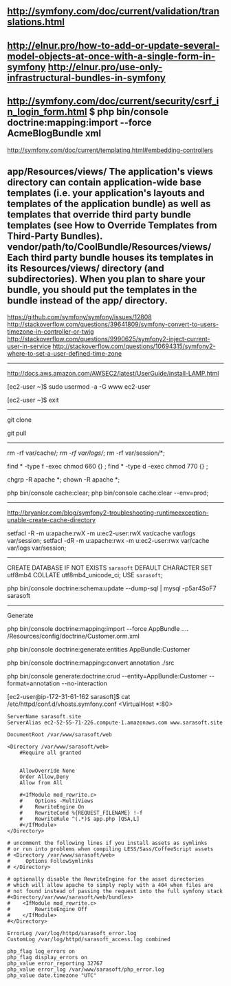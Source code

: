 http://symfony.com/doc/current/validation/translations.html
------
http://elnur.pro/how-to-add-or-update-several-model-objects-at-once-with-a-single-form-in-symfony
http://elnur.pro/use-only-infrastructural-bundles-in-symfony
-----
http://symfony.com/doc/current/security/csrf_in_login_form.html
$ php bin/console doctrine:mapping:import --force AcmeBlogBundle xml
-----
http://symfony.com/doc/current/templating.html#embedding-controllers

app/Resources/views/
The application's views directory can contain application-wide base templates (i.e. your application's layouts and templates of the application bundle) as well as templates that override third party bundle templates (see How to Override Templates from Third-Party Bundles).
vendor/path/to/CoolBundle/Resources/views/
Each third party bundle houses its templates in its Resources/views/ directory (and subdirectories). When you plan to share your bundle, you should put the templates in the bundle instead of the app/ directory.
---

https://github.com/symfony/symfony/issues/12808
http://stackoverflow.com/questions/39641809/symfony-convert-to-users-timezone-in-controller-or-twig
http://stackoverflow.com/questions/9990625/symfony2-inject-current-user-in-service
http://stackoverflow.com/questions/10694315/symfony2-where-to-set-a-user-defined-time-zone

-----

http://docs.aws.amazon.com/AWSEC2/latest/UserGuide/install-LAMP.html

[ec2-user ~]$ sudo usermod -a -G www ec2-user

[ec2-user ~]$ exit

-----

git clone

git pull

-----

rm -rf var/cache/*;
rm -rf var/logs/*;
rm -rf var/session/*;

find * -type f -exec chmod 660 {} \;
find * -type d -exec chmod 770 {} \;

chgrp -R apache *;
chown -R apache *;

php bin/console cache:clear; 
php bin/console cache:clear --env=prod;

-----

http://bryanlor.com/blog/symfony2-troubleshooting-runtimeexception-unable-create-cache-directory

setfacl -R -m u:apache:rwX -m u:ec2-user:rwX var/cache var/logs var/session;
setfacl -dR -m u:apache:rwx -m u:ec2-user:rwx var/cache var/logs var/session;

-----

CREATE DATABASE IF NOT EXISTS `sarasoft` DEFAULT CHARACTER SET utf8mb4 COLLATE utf8mb4_unicode_ci;
USE `sarasoft`;

php bin/console doctrine:schema:update --dump-sql | mysql -p5ar4SoF7 sarasoft

-----

Generate

php bin/console doctrine:mapping:import --force AppBundle
.... /Resources/config/doctrine/Customer.orm.xml

php bin/console doctrine:generate:entities AppBundle:Customer


php bin/console doctrine:mapping:convert annotation ./src

php bin/console generate:doctrine:crud --entity=AppBundle:Customer --format=annotation --no-interaction



[ec2-user@ip-172-31-61-162 sarasoft]$ cat /etc/httpd/conf.d/vhosts.symfony.conf
<VirtualHost *:80>

    ServerName sarasoft.site
    ServerAlias ec2-52-55-71-226.compute-1.amazonaws.com www.sarasoft.site

    DocumentRoot /var/www/sarasoft/web

    <Directory /var/www/sarasoft/web>
        #Require all granted


        AllowOverride None
        Order Allow,Deny
        Allow from All

        #<IfModule mod_rewrite.c>
        #    Options -MultiViews
        #    RewriteEngine On
        #    RewriteCond %{REQUEST_FILENAME} !-f
        #    RewriteRule ^(.*)$ app.php [QSA,L]
        #</IfModule>
    </Directory>

    # uncomment the following lines if you install assets as symlinks
    # or run into problems when compiling LESS/Sass/CoffeeScript assets
    # <Directory /var/www/sarasoft/web>
    #     Options FollowSymlinks
    # </Directory>

    # optionally disable the RewriteEngine for the asset directories
    # which will allow apache to simply reply with a 404 when files are
    # not found instead of passing the request into the full symfony stack
    #<Directory/var/www/sarasoft/web/bundles>
    #    <IfModule mod_rewrite.c>
    #        RewriteEngine Off
    #    </IfModule>
    #</Directory>

    ErrorLog /var/log/httpd/sarasoft_error.log
    CustomLog /var/log/httpd/sarasoft_access.log combined

    php_flag log_errors on
    php_flag display_errors on
    php_value error_reporting 32767
    php_value error_log /var/www/sarasoft/php_error.log
    php_value date.timezone "UTC"
</VirtualHost>
